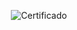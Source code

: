 <div align="center">

  ![Certificado](https://user-images.githubusercontent.com/86432393/155043263-e670fb9f-4ece-4d65-bfde-7d09a5fe9147.png)

</div>
